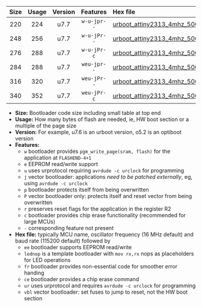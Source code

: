 |Size|Usage|Version|Features|Hex file|
|:-:|:-:|:-:|:-:|:--|
|220|224|u7.7|`w-u-jpr--`|[urboot_attiny2313_4mhz_500000bps_lednop_ur_vbl.hex](https://raw.githubusercontent.com/stefanrueger/urboot.hex/main/mcus/attiny2313/fcpu_4mhz/500000_bps/urboot_attiny2313_4mhz_500000bps_lednop_ur_vbl.hex)|
|248|256|u7.7|`w-u-jPr--`|[urboot_attiny2313_4mhz_500000bps_lednop_fr_ur_vbl.hex](https://raw.githubusercontent.com/stefanrueger/urboot.hex/main/mcus/attiny2313/fcpu_4mhz/500000_bps/urboot_attiny2313_4mhz_500000bps_lednop_fr_ur_vbl.hex)|
|276|288|u7.7|`w-u-jPr-c`|[urboot_attiny2313_4mhz_500000bps_lednop_fr_ce_ur_vbl.hex](https://raw.githubusercontent.com/stefanrueger/urboot.hex/main/mcus/attiny2313/fcpu_4mhz/500000_bps/urboot_attiny2313_4mhz_500000bps_lednop_fr_ce_ur_vbl.hex)|
|284|288|u7.7|`weu-jpr--`|[urboot_attiny2313_4mhz_500000bps_ee_lednop_ur_vbl.hex](https://raw.githubusercontent.com/stefanrueger/urboot.hex/main/mcus/attiny2313/fcpu_4mhz/500000_bps/urboot_attiny2313_4mhz_500000bps_ee_lednop_ur_vbl.hex)|
|316|320|u7.7|`weu-jPr--`|[urboot_attiny2313_4mhz_500000bps_ee_lednop_fr_ur_vbl.hex](https://raw.githubusercontent.com/stefanrueger/urboot.hex/main/mcus/attiny2313/fcpu_4mhz/500000_bps/urboot_attiny2313_4mhz_500000bps_ee_lednop_fr_ur_vbl.hex)|
|340|352|u7.7|`weu-jPr-c`|[urboot_attiny2313_4mhz_500000bps_ee_lednop_fr_ce_ur_vbl.hex](https://raw.githubusercontent.com/stefanrueger/urboot.hex/main/mcus/attiny2313/fcpu_4mhz/500000_bps/urboot_attiny2313_4mhz_500000bps_ee_lednop_fr_ce_ur_vbl.hex)|

- **Size:** Bootloader code size including small table at top end
- **Usage:** How many bytes of flash are needed, ie, HW boot section or a multiple of the page size
- **Version:** For example, u7.6 is an urboot version, o5.2 is an optiboot version
- **Features:**
  + `w` bootloader provides `pgm_write_page(sram, flash)` for the application at `FLASHEND-4+1`
  + `e` EEPROM read/write support
  + `u` uses urprotocol requiring `avrdude -c urclock` for programming
  + `j` vector bootloader: applications *need to be patched externally*, eg, using `avrdude -c urclock`
  + `p` bootloader protects itself from being overwritten
  + `P` vector bootloader only: protects itself and reset vector from being overwritten
  + `r` preserves reset flags for the application in the register R2
  + `c` bootloader provides chip erase functionality (recommended for large MCUs)
  + `-` corresponding feature not present
- **Hex file:** typically MCU name, oscillator frequency (16 MHz default) and baud rate (115200 default) followed by
  + `ee` bootloader supports EEPROM read/write
  + `lednop` is a template bootloader with `mov rx,rx` nops as placeholders for LED operations
  + `fr` bootloader provides non-essential code for smoother error handing
  + `ce` bootloader provides a chip erase command
  + `ur` uses urprotocol and requires `avrdude -c urclock` for programming
  + `vbl` vector bootloader: set fuses to jump to reset, not the HW boot section
